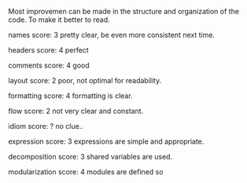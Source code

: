 Most improvemen can be made in the structure and organization of the code. To make it better to read.


names         score: 3     pretty clear, be even more consistent next time.
     
headers       score: 4     perfect

comments      score: 4     good

layout        score: 2     poor, not optimal for readability.

formatting    score: 4     formatting is clear.

flow          score: 2     not very clear and constant.

idiom         score: ?     no clue..

expression    score: 3     expressions are simple and appropriate.

decomposition score: 3     shared variables are used.

modularization score: 4    modules are defined so 
